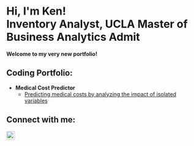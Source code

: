 <h1>Hi, I'm Ken! <br/> Inventory Analyst, UCLA Master of Business Analytics Admit</h1>
<b>Welcome to my very new portfolio!</b>

<h2> Coding Portfolio:</h2>

- <b>Medical Cost Predictor</b>
  - [Predicting medical costs by analyzing the impact of isolated variables](https://github.com/kpetrowsky/medical-cost-predictor)

<h2> Connect with me:</h2>

[<img align="left" alt="Kenneth Petrowsky | LinkedIn" width="22px" src="https://cdn.jsdelivr.net/npm/simple-icons@v3/icons/linkedin.svg" />][linkedin]

[linkedin]: [https://linkedin.com/in/kenneth-petrowsky](https://www.linkedin.com/in/kenneth-petrowsky-582087135/)

<!--
**joshmadakor1/joshmadakor1** is a ✨ _special_ ✨ repository because its `README.md` (this file) appears on your GitHub profile.

Here are some ideas to get you started:

- 🔭 I’m currently working on ...
- 🌱 I’m currently learning ...
- 👯 I’m looking to collaborate on ...
- 🤔 I’m looking for help with ...
- 💬 Ask me about ...
- 📫 How to reach me: ...
- 😄 Pronouns: ...
- ⚡ Fun fact: ...
-->
